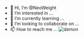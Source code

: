 - 👋 Hi, I’m @NeoWeight
- 👀 I’m interested in ...
- 🌱 I’m currently learning ...
- 💞️ I’m looking to collaborate on ...
- 📫 How to reach me ...
![demon](https://github.com/NeoWeight/NeoWeight/assets/125377585/c8d0e8e7-aee2-42c6-ad32-d897647beafa)
<!---
NeoWeight/NeoWeight is a ✨ special ✨ repository because its `README.md` (this file) appears on your GitHub profile.
You can click the Preview link to take a look at your changes.
--->
